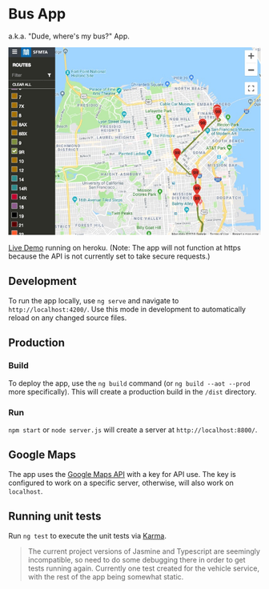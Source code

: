 # Bus App

a.k.a. "Dude, where's my bus?" App.

![Screenshot](https://github.com/Joef/muni-bus-app/blob/master/src/assets/images/screenshot.jpg)

[Live Demo](http://muni-bus-app.herokuapp.com/) running on heroku.  (Note: The app will not function at https because the API is not currently set to take secure requests.)

## Development

To run the app locally, use `ng serve` and navigate to `http://localhost:4200/`.  Use this mode in development to automatically reload on any changed source files.

## Production 

### Build

To deploy the app, use the `ng build` command (or `ng build --aot --prod` more specifically).  This will create a production build in the `/dist` directory.  

### Run

`npm start` or `node server.js` will create a server at `http://localhost:8800/`.

## Google Maps

The app uses the [Google Maps API](https://developers.google.com/maps/documentation/javascript/tutorial) with a key for API use.  The key is configured to work on a specific server, otherwise, will also work on `localhost`.

## Running unit tests

Run `ng test` to execute the unit tests via [Karma](https://karma-runner.github.io). 

> The current project versions of Jasmine and Typescript are seemingly incompatible, so need to do some debugging there in order to get tests running again.  Currently one test created for the vehicle service, with the rest of the app being somewhat static.
